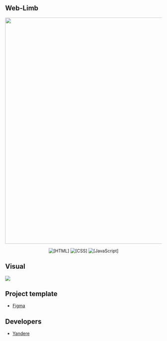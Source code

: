 ## Web-Limb
<p align="center">
 <img src="https://i.imgur.com/88MiQPD.png" width="726" length="2000">
</p>

<p align="center">
 <img src="https://img.shields.io/badge/HTML-pink" alt="[HTML]">
 <img src="https://img.shields.io/badge/CSS-blue" alt="[CSS]">
 <img src="https://img.shields.io/badge/JavaScript-purple" alt="[JavaScript]">
</p>


## Visual

![]("https://i.imgur.com/ZAbdiZ7.gif")


## Project template
- [Figma](https://www.figma.com/design/xpyLOQmSg6UN9tVea81RKA/Untitled?node-id=0-1&t=iVNwkblrpOKObiNs-1)

## Developers

- [Yandere](https://github.com/yangasai)
